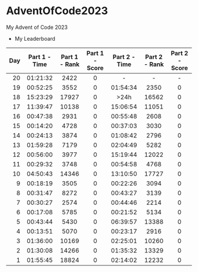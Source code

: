 # AdventOfCode2023

My Advent of Code 2023

- My Leaderboard

| Day | Part 1 - Time   | Part 1 - Rank | Part 1 - Score | Part 2 - Time   | Part 2 - Rank | Part 2 - Score |
|----:|:----------------:|:-------------:|:--------------:|:----------------:|:-------------:|:--------------:|
| 20  | 01:21:32         | 2422          | 0              | -                | -             | -              |
| 19  | 00:52:25         | 3552          | 0              | 01:54:34         | 2350          | 0              |
| 18  | 15:23:29         | 17927         | 0              | >24h             | 16562         | 0              |
| 17  | 11:39:47         | 10138         | 0              | 15:06:54         | 11051         | 0              |
| 16  | 00:47:38         | 2931          | 0              | 00:55:48         | 2608          | 0              |
| 15  | 00:14:20         | 4728          | 0              | 00:37:03         | 3030          | 0              |
| 14  | 00:24:13         | 3874          | 0              | 01:08:42         | 2796          | 0              |
| 13  | 01:59:28         | 7179          | 0              | 02:04:49         | 5282          | 0              |
| 12  | 00:56:00         | 3977          | 0              | 15:19:44         | 12022         | 0              |
| 11  | 00:29:32         | 3748          | 0              | 00:54:58         | 4768          | 0              |
| 10  | 04:50:43         | 14346         | 0              | 13:10:50         | 17727         | 0              |
| 9   | 00:18:19         | 3505          | 0              | 00:22:26         | 3094          | 0              |
| 8   | 00:31:47         | 8272          | 0              | 00:43:27         | 3139          | 0              |
| 7   | 00:30:27         | 2574          | 0              | 00:44:46         | 2214          | 0              |
| 6   | 00:17:08         | 5785          | 0              | 00:21:52         | 5134          | 0              |
| 5   | 00:43:44         | 5430          | 0              | 06:39:57         | 13388         | 0              |
| 4   | 00:13:51         | 5070          | 0              | 00:23:17         | 2916          | 0              |
| 3   | 01:36:00         | 10169         | 0              | 02:25:01         | 10260         | 0              |
| 2   | 01:30:08         | 14266         | 0              | 01:35:32         | 13329         | 0              |
| 1   | 01:55:45         | 18824         | 0              | 02:14:02         | 12232         | 0              |
